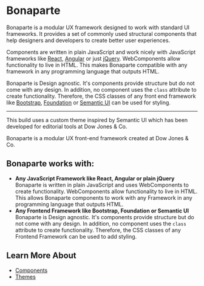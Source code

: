 # Bonaparte 

Bonaparte is a modular UX framework designed to work with standard UI frameworks. 
It provides a set of commonly used structural components that help designers and developers to create better user experiences.

Components are written in plain JavaScript and work nicely with JavaScript frameworks like [React](https://facebook.github.io/react/), [Angular](https://angularjs.org/) or just [jQuery](http://jquery.com). WebComponents allow functionality to live in HTML. This makes Bonaparte compatible with any framework in any programming language that outputs HTML.

Bonaparte is Design agnostic. It's components provide structure but do not come with any design. In addition, no component uses the `class` attribute to create functionality. Therefore, the CSS classes of any front end framework like [Bootstrap](http://getbootstrap.com/), [Foundation](http://foundation.zurb.com/) or [Semantic UI](http://semantic-ui.com/) can be used for styling.





---


This build uses a custom theme inspired by Semantic UI which has been developed for editorial tools at Dow Jones & Co.

Bonaparte is a modular UX front-end framework created at Dow Jones & Co.


## Bonaparte works with:
- __Any JavaScript Framework like React, Angular or plain jQuery__<br> Bonaparte is written in plain JavaScript and uses WebComponents to create functionality. WebComponents allow functionality to live in HTML. This allows Bonaparte components to work with any Framework in  any programming language that outputs HTML.
- __Any Frontend Framework like Bootstrap, Foundation or Semantic UI__ <br> Bonaparte is Design agnostic. It's components provide structure but do not come with any design. In addition, no component uses the `class` attribute to create functionality. Therefore, the CSS classes of any Frontend Framework can be used to add styling.


## Learn More About
- [Components](components/index.md)
- [Themes](themes/index.md)
